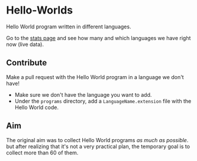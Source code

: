 # Hello-Worlds
Hello World program written in different languages.

Go to the [stats page](https://was07.github.io/hello-worlds/) and see how many and which languages we have right now (live data).

## Contribute
Make a pull request with the Hello World program in a language we don't have!

- Make sure we don't have the language you want to add.
- Under the `programs` directory, add a `LanguageName.extension` file with the Hello World code.

## Aim
The original aim was to collect Hello World programs *as much as possible*. but after realizing that it's not a very practical plan, the temporary goal is to collect more than 60 of them.
